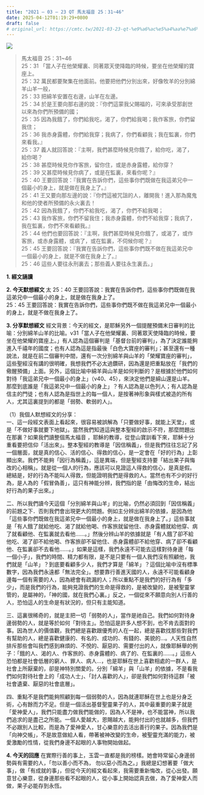 ```yaml
---
title: "2021 – 03 – 23 QT 馬太福音 25：31~46"
date: 2025-04-12T01:19:29+0800
draft: false
# original_url: https://cmtc.tw/2021-03-23-qt-%e9%a6%ac%e5%a4%aa%e7%a6%8f%e9%9f%b3-25%ef%bc%9a3146
---
```


![](/images/qt.jpg)
> 馬太福音 25：31\~46  
> 25：31 「當人子在他榮耀裏、同著眾天使降臨的時候，要坐在他榮耀的寶座上。  
> 25：32 萬民都要聚集在他面前。他要把他們分別出來，好像牧羊的分別綿羊山羊一般，  
> 25：33 把綿羊安置在右邊，山羊在左邊。  
> 25：34 於是王要向那右邊的說：『你們這蒙我父賜福的，可來承受那創世以來為你們所預備的國；  
> 25：35 因為我餓了，你們給我吃，渴了，你們給我喝；我作客旅，你們留我住；  
> 25：36 我赤身露體，你們給我穿；我病了，你們看顧我；我在監裏，你們來看我。』  
> 25：37 義人就回答說：『主啊，我們甚麼時候見你餓了，給你吃，渴了，給你喝？  
> 25：38 甚麼時候見你作客旅，留你住，或是赤身露體，給你穿？  
> 25：39 又甚麼時候見你病了，或是在監裏，來看你呢？』  
> 25：40 王要回答說：『我實在告訴你們，這些事你們既做在我這弟兄中一個最小的身上，就是做在我身上了。』  
> 25：41 王又要向那左邊的說：『你們這被咒詛的人，離開我！進入那為魔鬼和他的使者所預備的永火裏去！  
> 25：42 因為我餓了，你們不給我吃，渴了，你們不給我喝；  
> 25：43 我作客旅，你們不留我住；我赤身露體，你們不給我穿；我病了，我在監裏，你們不來看顧我。』  
> 25：44 他們也要回答說：『主啊，我們甚麼時候見你餓了，或渴了，或作客旅，或赤身露體，或病了，或在監裏，不伺候你呢？』  
> 25：45 王要回答說：『我實在告訴你們，這些事你們既不做在我這弟兄中一個最小的身上，就是不做在我身上了。』  
> 25：46 這些人要往永刑裏去；那些義人要往永生裏去。」

**1. 經文誦讀**

**2.  今天默想經文**
太 25：40 王要回答說：我實在告訴你們，這些事你們既做在我這弟兄中一個最小的身上，就是做在我身上了。  
25：45 王要回答說：我實在告訴你們，這些事你們既不做在我這弟兄中一個最小的身上，就是不做在我身上了。

**3. 分享默想經文**
經文背景：今天的經文，是耶穌另外一個提醒預備末日審判的比喻：分別綿羊山羊的比喻。v31「當人子在他榮耀裏、同著眾天使降臨的時候，要坐在他榮耀的寶座上。」有人認為這個審判是「基督台前的審判」，為了決定誰能夠進入千禧年的國度；也有人認為這是指最後「白色大寶座的審判」；甚至還有一種說法，就是在前二個審判中間，還有一次分別綿羊與山羊的「榮耀寶座的審判」，這些聖經沒有講的很明確，我想我們不必太過鑽研，因為還是把重點放在「我們的儆醒預備」上面。另外，這個比喻中綿羊與山羊是如何判斷的？是根據於他們如何對待「我這弟兄中一個最小的身上」（v40、45），來決定他們是綿山還是山羊。那麼到底誰是「我這弟兄中一個最小的身上」？有人認為是以色列人；有人認為是信主的門徒；也有人認為是指世上的每一個人，是按著神形象與樣式被造的所有人，尤其這裏提到的都是「弱勢、軟弱的人」。

（1）我個人默想經文的分享：  
一、這一段經文表面上看起來，很容易被誤解為「只要做好事，就能上天堂」，或是「不做好事就要下地獄」。當然我們知道這與整本聖經的啟示不符，那麼問題出在那裏？如果我們讀整個馬太福音 ，耶穌的教導，從登山寶訓看下來，耶穌十分重看要把信仰「活出來」。整本聖經的教導是「因信稱義」，但是我們往往忘記了另一個層面，就是真的信心、活的信心、得救的信心，是一定會在「好的行為」上彰顯出來。我們不能夠「因行為稱義」，這是異端，但是聖經支持要「結出果子與悔改的心相稱」。就是從一個人的行為，應該可以見證這人得救的信心，是真是假。總結是，好的行為不能叫人得救，但能證明我們是得救的人。當然也有不少的好行為，是人為的「假冒偽善」，這只有神能分辨，我們指的是「由悔改的生命，結出好行為的果子出來。」

二、所以我們讀今天這個「分別綿羊與山羊」的比喻，仍然必須回到「因信稱義」的前題之下．否則我們會出現更大的問題。例如主分辨出綿羊的依據，是因為他「這些事你們既做在我這弟兄中一個最小的身上，就是做在我身上了。」這些事就是「有人餓了就給他吃、渴了就給他喝、作客旅就留他住、赤身露體就給他穿、病了就看顧他、在監裏就去看他……。」然後分辨山羊的依據就是「有人餓了卻不給他吃、渴了卻不給他喝、作客旅卻不留他住、赤身露體卻不給他穿、病了卻不看顧他、在監裏卻不去看他……。」如果是這樣，我們永遠不可能去這樣對待身邊「每一個小子」，我們的時間、精力都有限，是不是只要有一個人我們沒有照顧他，我們就是「山羊」？到底要看顧多少人，我們才算是「綿羊」？這個比喻中沒有標準數字，因為我們永遠都「無法完全」。想要靠行善進天國的人，永遠不可能看顧身邊每一個有需要的人，因為總會有疏漏的人；所以重點不是我們的好行為有「多少」，而是我們的行為，能夠見證我們的生命是得救的，是被改變的，是被聖靈掌管的，是屬神的，「神的國，就在我們心裏。」反之，一個從來不願意向別人行善的人，恐怕這人的生命是有狀況的，但只有主能知道。

三、這裏很稀奇的，就是主把一切「弱勢的人」，當作是祂自己。我們如何對待身邊弱勢的人，就是等於如何「對待主」。恐怕這是許多人想不到，也不肯去面對的事。因為世人的價值觀，我們總是喜歡跟優秀的人在一起，總是喜歡找那些對我們有幫助的人，總是喜歡健康的、有名的、成功的、有錢的、美貌的…。人天性自然排斥那些會叫我們感到麻煩的、不悅的、厭惡的、需要付出的人，就像耶穌舉的例子：「餓的人、渴的人、作客旅的、赤身露體的、病了的、在監裏的……。」這些人恐怕都是社會低層的窮人、罪人、病人…，也是耶穌在世上喜歡相處的一群人，是社會上所厭棄的，卻是神特別關愛的。分別「綿羊」與「山羊」的依據，不是看我們如何對待社會上的「成功人士」、「討人喜歡的人」，卻是我們如何對待這群「被社會遺棄、厭惡的社會底層」。

四、重點不是我們能夠照顧到每一個弱勢的人，因為就連耶穌在世上也是分身乏術，心有餘而力不足。但是一個活出基督聖靈果子的人，其中最重要的果子就是「愛神愛人」，我們只能盡力做我們能做的，因為人不是神，也不能當神，所以我們追求的是盡己之所能。一個人愛越大，恩賜越大，能夠付出的也就越多，但我們不必跟別人比較，而是為了愛神愛人，甘心樂意的去活出善行的果子。因為我們是「向神交帳」，不是故意做給人看，帶著被神改變的生命，被聖靈充滿的能力，被愛激勵的性情，從我們身邊不起眼的人事物開始做起。

**4. 今天的回應**
在實際行善的事上，玉雲一直都是我的榜樣。她會時常留心身邊弱勢與有需要的人，「勿以善小而不為， 勿以惡小而為之。」我總是幻想著要「做大事」，做「有成就的事」，但從今天的經文看起來，我需要重新悔改，從心出發。願意甘心樂意，從身邊那些看不起眼的人，從小事上開始認真去做，為了愛神愛人而做，果子必能存到永恆。
